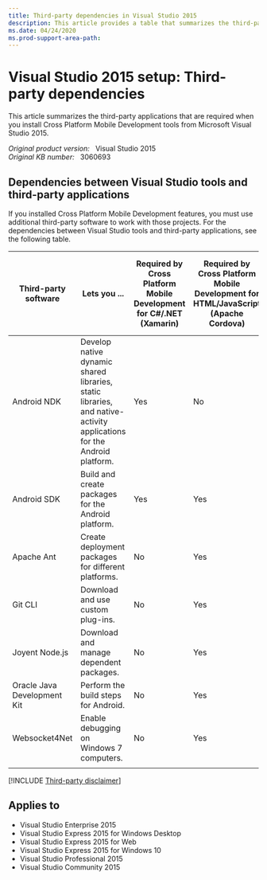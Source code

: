 ```yaml
---
title: Third-party dependencies in Visual Studio 2015
description: This article provides a table that summarizes the third-party apps that are required when you install Cross Platform Mobile Development tools from Visual Studio 2015.
ms.date: 04/24/2020
ms.prod-support-area-path: 
---
```

# Visual Studio 2015 setup: Third-party dependencies

This article summarizes the third-party applications that are required when you install Cross Platform Mobile Development tools from Microsoft Visual Studio 2015.

_Original product version:_ &nbsp; Visual Studio 2015  
_Original KB number:_ &nbsp; 3060693

## Dependencies between Visual Studio tools and third-party applications

If you installed Cross Platform Mobile Development features, you must use additional third-party software to work with those projects. For the dependencies between Visual Studio tools and third-party applications, see the following table.

| Third-party software|Lets you ...| Required by Cross Platform Mobile Development for C#/.NET (Xamarin)| Required by Cross Platform Mobile Development for HTML/JavaScript (Apache Cordova)| Required by Cross Platform Mobile Development for Visual C++ Mobile Development||
|---|---|---|---|---|---|
|Android NDK|Develop native dynamic shared libraries, static libraries, and native-activity applications for the Android platform.|Yes|No|Yes||
|Android SDK|Build and create packages for the Android platform.|Yes|Yes|Yes||
|Apache Ant|Create deployment packages for different platforms.|No|Yes|Yes||
|Git CLI|Download and use custom plug-ins.|No|Yes|No||
|Joyent Node.js|Download and manage dependent packages.|No|Yes|No||
|Oracle Java Development Kit|Perform the build steps for Android.|No|Yes|No||
|Websocket4Net|Enable debugging on Windows 7 computers.|No|Yes|No||
|||||||

[!INCLUDE [Third-party disclaimer](../../includes/third-party-disclaimer.md)]

## Applies to

- Visual Studio Enterprise 2015
- Visual Studio Express 2015 for Windows Desktop
- Visual Studio Express 2015 for Web
- Visual Studio Express 2015 for Windows 10
- Visual Studio Professional 2015
- Visual Studio Community 2015
